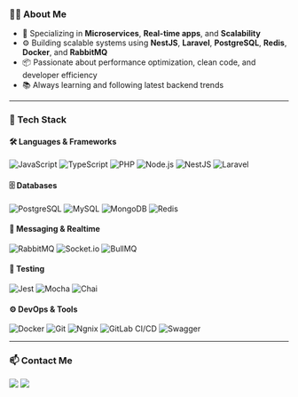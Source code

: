 
### 🧑‍💻 About Me

- 🔁 Specializing in **Microservices**, **Real-time apps**, and **Scalability**
- ⚙️ Building scalable systems using **NestJS**, **Laravel**, **PostgreSQL**, **Redis**, **Docker**, and **RabbitMQ**
- 📦 Passionate about performance optimization, clean code, and developer efficiency
- 📚 Always learning and following latest backend trends

---

### 🚀 Tech Stack

#### 🛠️ Languages & Frameworks
![JavaScript](https://img.shields.io/badge/-JavaScript-black?style=flat-square&logo=javascript)
![TypeScript](https://img.shields.io/badge/-TypeScript-black?style=flat-square&logo=typescript)
![PHP](https://img.shields.io/badge/-PHP-black?style=flat-square&logo=php)
![Node.js](https://img.shields.io/badge/-Node.js-black?style=flat-square&logo=node.js)
![NestJS](https://img.shields.io/badge/-NestJS-black?style=flat-square&logo=nestjs)
![Laravel](https://img.shields.io/badge/-Laravel-black?style=flat-square&logo=laravel)

#### 🗄️ Databases
![PostgreSQL](https://img.shields.io/badge/-PostgreSQL-black?style=flat-square&logo=postgresql)
![MySQL](https://img.shields.io/badge/-MySQL-black?style=flat-square&logo=mysql)
![MongoDB](https://img.shields.io/badge/-MongoDB-black?style=flat-square&logo=mongodb)
![Redis](https://img.shields.io/badge/-Redis-black?style=flat-square&logo=redis)

#### 📩 Messaging & Realtime
![RabbitMQ](https://img.shields.io/badge/-RabbitMQ-black?style=flat-square&logo=rabbitmq)
![Socket.io](https://img.shields.io/badge/-Socket.io-black?style=flat-square&logo=socket.io)
![BullMQ](https://img.shields.io/badge/-BullMQ-black?style=flat-square&logo=nodedotjs)

#### 🧪 Testing
![Jest](https://img.shields.io/badge/-Jest-black?style=flat-square&logo=jest)
![Mocha](https://img.shields.io/badge/-Mocha-black?style=flat-square&logo=mocha)
![Chai](https://img.shields.io/badge/-Chai-black?style=flat-square&logo=chai)

#### ⚙️ DevOps & Tools
![Docker](https://img.shields.io/badge/-Docker-black?style=flat-square&logo=docker)
![Git](https://img.shields.io/badge/-Git-black?style=flat-square&logo=git)
![Ngnix](https://img.shields.io/badge/-Nginx-black?style=flat-square&logo=nginx)
![GitLab CI/CD](https://img.shields.io/badge/-GitLab%20CI%2FCD-black?style=flat-square&logo=gitlab)
![Swagger](https://img.shields.io/badge/-Swagger-black?style=flat-square&logo=swagger)


---

### 📫 Contact Me

<p align="left">
  <a href="mailto:expressaset@gmail.com"><img src="https://img.shields.io/badge/-Email-red?style=flat-square&logo=gmail&logoColor=white"/></a>
  <a href="https://t.me/astify"><img src="https://img.shields.io/badge/-Telegram-blue?style=flat-square&logo=telegram&logoColor=white"/></a>
</p>
